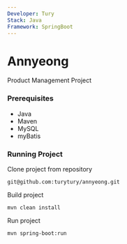 ```yaml
---
Developer: Tury
Stack: Java
Framework: SpringBoot
---
```


Annyeong
================
Product Management Project

### Prerequisites
- Java
- Maven
- MySQL
- myBatis

### Running Project
Clone project from repository
```
git@github.com:turytury/annyeong.git
```
Build project
```
mvn clean install
```
Run project
```bash
mvn spring-boot:run
```
